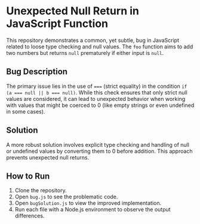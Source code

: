 # Unexpected Null Return in JavaScript Function

This repository demonstrates a common, yet subtle, bug in JavaScript related to loose type checking and null values. The `foo` function aims to add two numbers but returns `null` prematurely if either input is `null`.

## Bug Description

The primary issue lies in the use of `===` (strict equality) in the condition `if (a === null || b === null)`. While this check ensures that only strict null values are considered, it can lead to unexpected behavior when working with values that might be coerced to 0 (like empty strings or even undefined in some cases).

## Solution

A more robust solution involves explicit type checking and handling of null or undefined values by converting them to 0 before addition. This approach prevents unexpected null returns.

## How to Run

1. Clone the repository.
2. Open `bug.js` to see the problematic code.
3. Open `bugSolution.js` to view the improved implementation.
4. Run each file with a Node.js environment to observe the output differences.